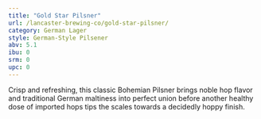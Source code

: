 ```yaml
---
title: "Gold Star Pilsner"
url: /lancaster-brewing-co/gold-star-pilsner/
category: German Lager
style: German-Style Pilsener
abv: 5.1
ibu: 0
srm: 0
upc: 0
---
```

Crisp and refreshing, this classic Bohemian Pilsner brings noble hop flavor and traditional German maltiness into perfect union before another healthy dose of imported hops tips the scales towards a decidedly hoppy finish.
